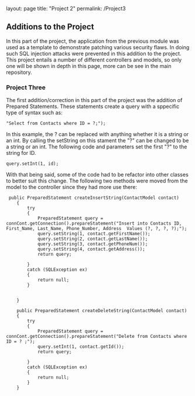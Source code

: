 layout: page
title: "Project 2"
permalink: /Project3

## Additions to the Project

In this part of the project, the application from the previous module was used as a template to demonstrate patching various security flaws. In doing such SQL injection attacks were prevented in this addition to the project.
This project entails a number of different controllers and models, so only one will be shown in depth in this page, more can be see in the main repository. 

### Project Three

The first addition/correction in this part of the project was the addition of Prepared Statements. These statements create a query with a sppecific type of syntax such as:

``` 
"Select from Contacts where ID = ?;");

```
 In this example, the ? can be replaced with anything whether it is a string or an int. By calling the setString on this stament the "?" can be changed to be
 a string or an int. The following code and parameters set the first "?" to the string for ID.
 
```
query.setInt(1, id);

```
 With that being said, some of the code had to be refactor into other classes to better suit this change. The following two methods were moved from
 the model to the controller since they had more use there:
 
```
 public PreparedStatement createInsertString(ContactModel contact) 
    {
        try 
        {
            PreparedStatement query = connCont.getConnection().prepareStatement("Insert into Contacts ID, First_Name, Last_Name, Phone_Number, Address  Values (?, ?, ?, ?);");
            query.setString(1, contact.getFirstName());
            query.setString(2, contact.getLastName());
            query.setString(3, contact.getPhoneNum());
            query.setString(4, contact.getAddress());
            return query;
            
        } 
        catch (SQLException ex) 
        {
            return null;
        }
        
      
    }    

    public PreparedStatement createDeleteString(ContactModel contact) 
    {
        try 
        {
            PreparedStatement query = connCont.getConnection().prepareStatement("Delete from Contacts where  ID = ? ;");
            query.setInt(1, contact.getId());
            return query;
            
        } 
        catch (SQLException ex) 
        {
            return null;
        }
    } 
```

